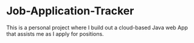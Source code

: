 # Job-Application-Tracker
This is a personal project where I build out a cloud-based Java web App that assists me as I apply for positions.
